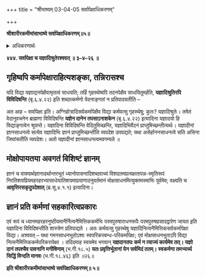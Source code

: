 +++
title = "श्रीभाष्यम् 03-04-05 सर्वापेक्षाधिकरणम्"

+++


**श्रीशारीरकमीमांसाभाष्ये सर्वापेक्षाधिकरणम्॥५॥**

<details><summary>अधिकरणार्थः</summary>

कर्माधिकृताश्रमिणां तु ब्रह्मविद्या कर्मसापेक्षैव निष्पन्ना भवेत्
</details>

**४४४. सर्वापेक्षा च यज्ञादिश्रुतेरश्ववत् ॥ ३–४–२६ ॥**

## गृहिष्वपि कर्मापेक्षाराहित्यशङ्का, तन्निरासश्च

यदि विद्या यज्ञाद्यनपेक्षैवामृतत्वं साधयति; तर्हि गृहस्थेष्वपि तदनपेक्षैव साधयितुमर्हति, **यज्ञादिश्रुतिरपि विविदिषन्ति** (बृ.६.४.२२) इति शब्दात्कर्मणो वेदनाङ्गतां न प्रतिपादयतीति –

अत आह – सर्वापेक्षा इति। अग्निहोत्रादिसर्वकर्मापेक्षैव विद्या कर्मवत्सु गृहस्थेषु; कुतः? यज्ञादिश्रुतेः। तमेतं वेदानुवचनेन ब्राह्मणा विविदिषन्ति **यज्ञेन दानेन तपसाऽनाशकेन** (बृ.६.४.२२) इत्यादिना यज्ञादयो हि विद्याङ्गत्वेन श्रूयन्ते। यज्ञादिना विविदिषन्ति वेदितुमिच्छन्ति, यज्ञादिभिर्वेदनं प्राप्तुमिच्छन्तीत्यर्थः। यज्ञादीनां ज्ञानसाधनत्वे सत्येव यज्ञादिभिः ज्ञानं प्राप्तुमिच्छन्तीति व्यपदेश उपपद्यते; यथा असेर्हाननसाधनत्वे सति असिना जिघांसतीति व्यपदेशः। अतो यज्ञादीनां ज्ञानसाधनत्वमवगम्यते ॥

## मोक्षोपायतया अवगतं विशिष्टं ज्ञानम्

ज्ञानं च वाक्यार्थज्ञानादर्थान्तरभूतं ध्यानोपासनादिशब्दवाच्यं विशदतमप्रत्यक्षतापन्न-स्मृतिरूपं निरतिशयप्रियमहरहरभ्यासाधेयातिशयमाप्रयाणादनुवर्तमानं मोक्षसाधनमित्युक्तमस्माभिः पूर्वमेव; वक्ष्यति च **आवृत्तिरसकृदुपदेशात्** (ब्र.सू.४.१.१) इत्यादिना।

## ज्ञानं प्रति कर्मणां सहकारित्वप्रकारः

एवं रूपं च ध्यानमहरहरनुष्ठीयमानैर्नित्यनैमित्तिककर्मभिः परमपुरुषाराधनरूपैः परमपुरुषप्रसादद्वारेण जायत इति यज्ञादिना विविदिषन्तीति शास्त्रेण प्रतिपाद्यते । अतः कर्मवत्सु गृहस्थेषु यज्ञादिनित्यनैमित्तिकसर्वकर्मापेक्षा विद्या। अश्ववत् – यथा गमनसाधनभूतोऽश्वः स्वपरिकरबन्ध-परिकर्मापेक्षः; एवं मोक्षसाधनभूताऽपि विद्या नित्यनैमित्तिककर्मपरिकरापेक्षा । तदिदमाह स्वयमेव भगवान् **यज्ञदानतपः कर्म न त्याज्यं कार्यमेव तत्। यज्ञो दानं तपश्चैव पावनानि मनीषिणाम्** (भ.गी.१८.५) **यतः प्रवृत्तिर्भूतानां येन सर्वमिदं ततम्। स्वकर्मणा तमभ्यर्च्य सिद्धिं विन्दति मानवः** (भ.गी.१८.४६) इति ॥२६॥

**इति श्रीशारीरकमीमांसाभाष्ये सर्वापेक्षाधिकरणम्॥ ५॥**


